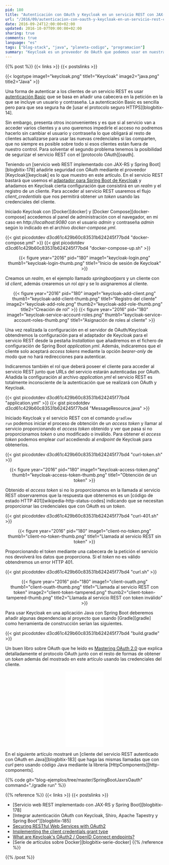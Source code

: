 ```yaml
---
pid: 180
title: "Autenticación con OAuth y Keycloak en un servicio REST con JAX-RS y Spring Boot"
url: "/2016/09/autenticacion-con-oauth-y-keycloak-en-un-servicio-rest-con-jax-rs-y-spring-boot/"
date: 2016-09-24T12:00:00+02:00
updated: 2016-10-07T09:00:00+02:00
sharing: true
comments: true
language: "es"
tags: ["blog-stack", "java", "planeta-codigo", "programacion"]
summary: "Keycloak es un proveedor de OAuth que podemos usar en nuestras aplicaciones y servicios para proporcionar autenticación, autorización, SSO y también añadir seguridad a los servicios REST que desarrollemos como muestro en este artículo. OAuth tiene varias ventajas sobre usar autenticación _Basic_."
---
```


{{% post %}}
{{< links >}}
{{< postslinks >}}

{{< logotype image1="keycloak.png" title1="Keycloak" image2="java.png" title2="Java" >}}

Una forma de autenticar a los clientes de un servicio REST es usar [autenticación Basic](https://en.wikipedia.org/wiki/Basic_access_authentication) que se basa en añadir una cabecera en la petición en la que se incluye un usuario y contraseña. La autenticación Basic es sencilla pero para que sea segura ha de [usar el protocolo seguro HTTPS][blogbitix-14].

Sin embargo, presenta otros inconvenientes y es que si al servicio van a acceder varios clientes y a uno queremos impedirle el acceso no podremos hacerlo sin cambiar el usuario y contraseña lo que obligará al resto de clientes actualizarse para usar las nuevas credenciales si las comparten, que no siempre es posible sobre todo si esos clientes están fuera de nuestro control. Para solventar el segundo problema tenemos la posibilidad de segurizar el servicio REST con el [protocolo OAuth][oauth].

Teniendo un [servicio web REST implementado con JAX-RS y Spring Boot][blogbitix-178] añadirle seguridad con OAuth mediante el proveedor [Keycloak][keycloak] es lo que muestro en este artículo. En el servicio REST bastará que usemos el [adaptador para Spring Boot de Keycloak](https://keycloak.gitbooks.io/securing-client-applications-guide/content/v/latest/topics/oidc/java/java-adapters.html) y añadamos en Keycloak cierta configuración que consistirá en un _realm_ y el registro de un cliente. Para acceder al servicio REST usaremos el flujo _client\_credentials_ que nos permitirá obtener un _token_ usando las credenciales del cliente.

Iniciado Keycloak con [Docker][docker] y [Docker Compose][docker-compose] accedemos al panel de administración con el navegador, en mi caso en _http://localhost:9080_ con el usuario _admin_ y contraseña _admin_ según lo indicado en el archivo _docker-compose.yml_.

{{< gist picodotdev d3cd61c429b60c83531b624245f77bd4 "docker-compose.yml" >}}
{{< gist picodotdev d3cd61c429b60c83531b624245f77bd4 "docker-compose-up.sh" >}}

<div class="media" style="text-align: center;">
    {{< figure year="2016" pid="180"
        image1="keycloak-login.png" thumb1="keycloak-login-thumb.png" title1="Inicio de sesión de Keycloak" >}}
</div>

Creamos un _realm_, en el ejemplo llamado _springbootjaxrs_ y un cliente con id _client_, además crearemos un rol _api_ y se lo asignaremos al cliente.

<div class="media" style="text-align: center;">
    {{< figure year="2016" pid="180"
        image1="keycloak-add-client.png" thumb1="keycloak-add-client-thumb.png" title1="Registro del cliente"
        image2="keycloak-add-role.png" thumb2="keycloak-add-role-thumb.png" title2="Creación de rol" >}}
    {{< figure year="2016" pid="180"
        image1="keycloak-service-account-roles.png" thumb1="keycloak-service-account-roles-thumb.png" title1="Asignación de roles al cliente" >}}
</div>

Una vez realizada la configuración en el servidor de OAuth/Keycloak obtendremos la configuración para el adaptador de Keycloak para el servicio REST desde la pestaña _Installation_ que añadiremos en el fichero de configuración de Spring Boot _application.yml_. Además, indicaremos que el cliente solo aceptará _access tokens_ mediante la opción _bearer-only_ de modo que no hará redirecciones para autenticar.

Indicaremos también el rol que deberá poseer el cliente para acceder al servicio REST junto que URLs del servicio estarán autenticadas por OAuth. Añadida la configuración al archivo _application.yml_ el servicio REST es totalmente inconsciente de la autenticación que se realizará con OAuth y Keycloak.

{{< gist picodotdev d3cd61c429b60c83531b624245f77bd4 "application.yml" >}}
{{< gist picodotdev d3cd61c429b60c83531b624245f77bd4 "MessageResource.java" >}}

Iniciado Keycloak y el servicio REST con el comando <code>gradlew run</code> podemos iniciar el proceso de obtención de un _access token_ y llamar al servicio proporcionando el _access token_ obtenido y ver que pasa si no proporcionamos _token_ o uno modificado o inválido. Para obtener el _access token_ podemos emplear _curl_ accediendo al _endpoint_ de Keycloak para obtenerlos.

{{< gist picodotdev d3cd61c429b60c83531b624245f77bd4 "curl-token.sh" >}}

<div class="media" style="text-align: center;">
    {{< figure year="2016" pid="180"
        image1="keycloak-access-token.png" thumb1="keycloak-access-token-thumb.png" title1="Obtención de un token" >}}
</div>

Obtenido el _access token_ si no lo proporcionamos en la llamada al servicio REST observaremos que la respuesta que obtenemos es un [código de estado HTTP 401][wikipedia-http-status-codes] indicando que se necesitan proporcionar las credenciales que con OAuth es un _token_.

{{< gist picodotdev d3cd61c429b60c83531b624245f77bd4 "curl-401.sh" >}}

<div class="media" style="text-align: center;">
    {{< figure year="2016" pid="180"
        image1="client-no-token.png" thumb1="client-no-token-thumb.png" title1="Llamada al servicio REST sin token" >}}
</div>

Proporcionando el token mediante una cabecera de la petición el servicio nos devolverá los datos que proporciona. Si el _token_ no es válido obtendremos un error HTTP 401.

{{< gist picodotdev d3cd61c429b60c83531b624245f77bd4 "curl.sh" >}}

<div class="media" style="text-align: center;">
    {{< figure year="2016" pid="180"
        image1="client-ouath.png" thumb1="client-ouath-thumb.png" title1="Llamada al servicio REST con token"
        image2="client-token-tampered.png" thumb2="client-token-tampered-thumb.png" title2="Llamada al servicio REST con token inválido" >}}
</div>

Para usar Keycloak en una aplicación Java con Spring Boot deberemos añadir algunas dependencias al proyecto que usando [Gradle][gradle] como herramienta de construcción serían las siguientes.

{{< gist picodotdev d3cd61c429b60c83531b624245f77bd4 "build.gradle" >}}

Un buen libro sobre OAuth que he leído es [Mastering OAuth 2.0](https://amzn.to/2cUkF9d) que explica detalladamente el protocolo OAuth junto con el resto de formas de obtener un _token_ además del mostrado en este artículo usando las credenciales del cliente.

<div class="media-amazon" style="text-align: center;">
    <iframe style="width:120px;height:240px;" marginwidth="0" marginheight="0" scrolling="no" frameborder="0" src="//rcm-eu.amazon-adsystem.com/e/cm?lt1=_blank&bc1=000000&IS2=1&bg1=FFFFFF&fc1=000000&lc1=0000FF&t=blobit-21&o=30&p=8&l=as4&m=amazon&f=ifr&ref=as_ss_li_til&asins=1784395404&linkId=726dc0d3e4914bc672e6b127da045db2&internal=1"></iframe>
</div>

En el siguiente artículo mostraré un [cliente del servicio REST autenticado con OAuth en Java][blogbitix-183] que haga las mismas llamadas que con _curl_ pero usando código Java mediante la librería [HttpComponents][http-components].

{{% code git="blog-ejemplos/tree/master/SpringBootJaxrsOauth" command="./gradle run" %}}

{{% reference %}}
{{< links >}}
{{< postslinks >}}
* [Servicio web REST implementado con JAX-RS y Spring Boot][blogbitix-178]
* [Integrar autenticación OAuth con Keycloak, Shiro, Apache Tapestry y Spring Boot"][blogbitix-185]
* [Securing RESTful Web Services with OAuth2](https://blog.pivotal.io/pivotal-cloud-foundry/products/securing-restful-web-services-with-oauth2)
* [Implementing the client credentials grant type](http://docs.apigee.com/api-services/content/oauth-20-client-credentials-grant-type)
* [What are Keycloak's OAuth2 / OpenID Connect endpoints?](http://stackoverflow.com/questions/28658735/what-are-keycloaks-oauth2-openid-connect-endpoints)
* [Serie de artículos sobre Docker][blogbitix-serie-docker]
{{% /reference %}}

{{% /post %}}
